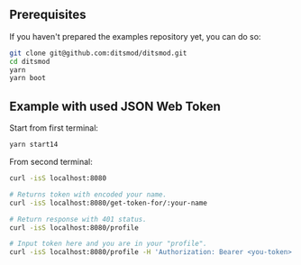 ## Prerequisites

If you haven't prepared the examples repository yet, you can do so:

```bash
git clone git@github.com:ditsmod/ditsmod.git
cd ditsmod
yarn
yarn boot
```

## Example with used JSON Web Token

Start from first terminal:

```bash
yarn start14
```

From second terminal:

```bash
curl -isS localhost:8080

# Returns token with encoded your name.
curl -isS localhost:8080/get-token-for/:your-name

# Return response with 401 status.
curl -isS localhost:8080/profile

# Input token here and you are in your "profile".
curl -isS localhost:8080/profile -H 'Authorization: Bearer <you-token>'
```
